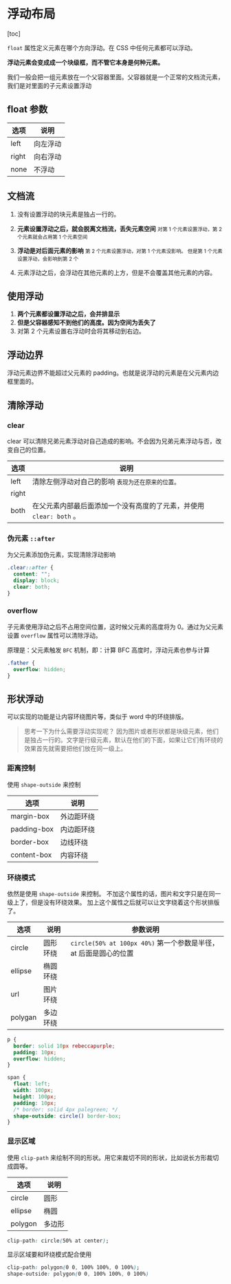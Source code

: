 # 浮动布局
[toc]

`float` 属性定义元素在哪个方向浮动。在 CSS 中任何元素都可以浮动。

**浮动元素会变成成一个块级框，而不管它本身是何种元素。**

我们一般会把一组元素放在一个父容器里面。父容器就是一个正常的文档流元素，我们是对里面的子元素设置浮动



## float 参数

| 选项  | 说明     |
| ----- | -------- |
| left  | 向左浮动 |
| right | 向右浮动 |
| none  | 不浮动   |



## 文档流

1. 没有设置浮动的块元素是独占一行的。

2. **元素设置浮动之后，就会脱离文档流，丢失元素空间** <small>对第 1 个元素设置浮动，第 2 个元素就会占用第 1 个元素空间</small>

3. **浮动是对后面元素的影响** <small>第 2 个元素设置浮动，对第 1 个元素没影响。 但是第 1 个元素设置浮动，会影响到第 2 个</small>

4. 元素浮动之后，会浮动在其他元素的上方，但是不会覆盖其他元素的内容。


## 使用浮动

1. **两个元素都设置浮动之后，会并排显示** 
2. **但是父容器感知不到他们的高度。因为空间为丢失了**
3. 对第 2 个元素设置右浮动时会将其移动到右边。



## 浮动边界
浮动元素边界不能超过父元素的 padding。也就是说浮动的元素是在父元素内边框里面的。



## 清除浮动

### clear

clear 可以清除兄弟元素浮动对自己造成的影响。不会因为兄弟元素浮动与否，改变自己的位置。

| 选项  | 说明                                                         |
| ----- | ------------------------------------------------------------ |
| left  | 清除左侧浮动对自己的影响 <small>表现为还在原来的位置。</small> |
| right |                                                              |
| both  | 在父元素内部最后面添加一个没有高度的了元素，并使用 `clear: both` 。 |



### 伪元素 `::after`

为父元素添加伪元素，实现清除浮动影响

```css
.clear::after {
  content: "";
  display: block;
  clear: both;
}
```



### overflow

子元素使用浮动之后不占用空间位置，这时候父元素的高度将为 0。通过为父元素设置 `overflow` 属性可以清除浮动。

原理是：父元素触发 `BFC` 机制，即：计算 BFC 高度时，浮动元素也参与计算
```css
.father {
  overflow: hidden;
}
```



## 形状浮动

可以实现的功能是让内容环绕图片等，类似于 word 中的环绕排版。
> 思考一下为什么需要浮动实现呢？
> 因为图片或者形状都是块级元素，他们是独占一行的。文字是行级元素，默认在他们的下面，如果让它们有环绕的效果首先就需要把他们放在同一级上。



### 距离控制

使用 `shape-outside` 来控制

| 选项        | 说明       |
| ----------- | ---------- |
| margin-box  | 外边距环绕 |
| padding-box | 内边距环绕 |
| border-box  | 边线环绕   |
| content-box | 内容环绕   |



### 环绕模式

依然是使用 `shape-outside` 来控制。
不加这个属性的话，图片和文字只是在同一级上了，但是没有环绕效果。
加上这个属性之后就可以让文字绕着这个形状排版了。

| 选项    | 说明     | 参数说明|
| ------- | -------- | -----|
| circle  | 圆形环绕 | `circle(50% at 100px 40%)` 第一个参数是半径，at 后面是圆心的位置|
| ellipse | 椭圆环绕 |
| url     | 图片环绕 |
| polygan | 多边环绕 |

```css
p {
  border: solid 10px rebeccapurple;
  padding: 10px;
  overflow: hidden;
}

span {
  float: left;
  width: 100px;
  height: 100px;
  padding: 10px;
  /* border: solid 4px palegreen; */
  shape-outside: circle() border-box;
}
```



### 显示区域

使用 `clip-path` 来绘制不同的形状。用它来裁切不同的形状，比如说长方形裁切成圆等。

| 选项     | 说明   |
| ------- | ------|
| circle  | 圆形   |
| ellipse | 椭圆   |
| polygon | 多边形 |

```css
clip-path: circle(50% at center);
```



显示区域要和环绕模式配合使用

```css
clip-path: polygon(0 0, 100% 100%, 0 100%);
shape-outside: polygon(0 0, 100% 100%, 0 100%)
```


